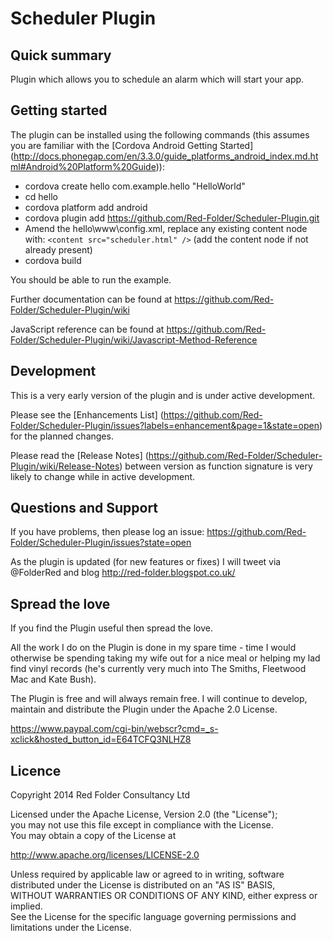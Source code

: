 # Scheduler Plugin

## Quick summary
Plugin which allows you to schedule an alarm which will start your app.
 
## Getting started
The plugin can be installed using the following commands (this assumes you are familiar with the [Cordova Android Getting Started] (http://docs.phonegap.com/en/3.3.0/guide_platforms_android_index.md.html#Android%20Platform%20Guide)):

* cordova create hello com.example.hello "HelloWorld"
* cd hello
* cordova platform add android
* cordova plugin add https://github.com/Red-Folder/Scheduler-Plugin.git
* Amend the hello\www\config.xml, replace any existing content node with: `<content src="scheduler.html" />` (add the content node if not already present)
* cordova build

You should be able to run the example.

Further documentation can be found at https://github.com/Red-Folder/Scheduler-Plugin/wiki

JavaScript reference can be found at https://github.com/Red-Folder/Scheduler-Plugin/wiki/Javascript-Method-Reference

## Development
This is a very early version of the plugin and is under active development.

Please see the [Enhancements List] (https://github.com/Red-Folder/Scheduler-Plugin/issues?labels=enhancement&page=1&state=open) for the planned changes. 

Please read the [Release Notes] (https://github.com/Red-Folder/Scheduler-Plugin/wiki/Release-Notes) between version as function signature is very likely to change while in active development.

## Questions and Support
If you have problems, then please log an issue: https://github.com/Red-Folder/Scheduler-Plugin/issues?state=open

As the plugin is updated (for new features or fixes) I will tweet via @FolderRed and blog http://red-folder.blogspot.co.uk/

## Spread the love

If you find the Plugin useful then spread the love.

All the work I do on the Plugin is done in my spare time - time I would otherwise be spending taking my wife out for a nice meal or helping my lad find vinyl records (he's currently very much into The Smiths, Fleetwood Mac and Kate Bush).

The Plugin is free and will always remain free. I will continue to develop, maintain and distribute the Plugin under the Apache 2.0 License.

https://www.paypal.com/cgi-bin/webscr?cmd=_s-xclick&hosted_button_id=E64TCFQ3NLHZ8

## Licence
Copyright 2014 Red Folder Consultancy Ltd
    
Licensed under the Apache License, Version 2.0 (the "License");   
you may not use this file except in compliance with the License.   
You may obtain a copy of the License at       
  
http://www.apache.org/licenses/LICENSE-2.0   
 
Unless required by applicable law or agreed to in writing, software   
distributed under the License is distributed on an "AS IS" BASIS,   
WITHOUT WARRANTIES OR CONDITIONS OF ANY KIND, either express or implied.   
See the License for the specific language governing permissions and   
limitations under the License.
